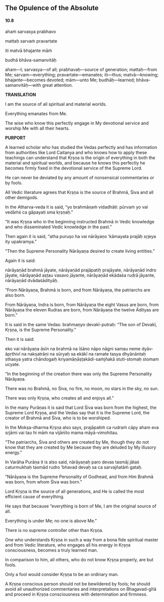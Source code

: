 <!--
.. title: Bg:service:356/595
.. slug: bg-356-service
.. date: 2019-08-15 03:55:27 UTC-04:00
.. tags: service
.. category: bhagavad-gita
.. link:
.. description: service
.. type: text
-->

## The Opulence of the Absolute

#### 10.8

ahaṁ sarvasya prabhavo

mattaḥ sarvaṁ pravartate

iti matvā bhajante māṁ

budhā bhāva-samanvitāḥ

<!-- TEASER_END -->

aham—I; sarvasya—of all; prabhavaḥ—source of generation; mattaḥ—from Me; sarvam—everything; pravartate—emanates; iti—thus; matvā—knowing; bhajante—becomes devoted; mām—unto Me; budhāḥ—learned; bhāva-samanvitāḥ—with great attention.

**TRANSLATION**

I am the source of all spiritual and material worlds.

Everything emanates from Me.

The wise who know this perfectly engage in My devotional service and worship Me with all their hearts.

**PURPORT**

A learned scholar who has studied the Vedas perfectly and has information from authorities like Lord Caitanya and who knows how to apply these teachings can understand that Kṛṣṇa is the origin of everything in both the material and spiritual worlds, and because he knows this perfectly he becomes firmly fixed in the devotional service of the Supreme Lord.

He can never be deviated by any amount of nonsensical commentaries or by fools.

All Vedic literature agrees that Kṛṣṇa is the source of Brahmā, Śiva and all other demigods.

In the Atharva-veda it is said, “yo brahmāṇaṁ vidadhāti: pūrvaṁ yo vai vedāṁś ca gāpayati sma kṛṣṇaḥ.”

“It was Kṛṣṇa who in the beginning instructed Brahmā in Vedic knowledge and who disseminated Vedic knowledge in the past.”

Then again it is said, “atha puruṣo ha vai nārāyaṇo ’kāmayata prajāḥ sṛjeya ity upakramya.”

“Then the Supreme Personality Nārāyaṇa desired to create living entities.”

Again it is said:

nārāyaṇād brahmā jāyate, nārāyaṇād prajāpatiḥ prajāyate, nārāyaṇād indro jāyate, nārāyaṇād aṣṭau vasavo jāyante, nārāyaṇād ekādaśa rudrā jāyante, nārāyaṇād dvādaśādityāḥ.

“From Nārāyaṇa, Brahmā is born, and from Nārāyaṇa, the patriarchs are also born.

From Nārāyaṇa, Indra is born, from Nārāyaṇa the eight Vasus are born, from Nārāyaṇa the eleven Rudras are born, from Nārāyaṇa the twelve Ādityas are born.”

It is said in the same Vedas: brahmaṇyo devakī-putraḥ: “The son of Devakī, Kṛṣṇa, is the Supreme Personality.”

Then it is said:

eko vai nārāyaṇa āsīn na brahmā na īśāno nāpo nāgni samau neme dyāv-āpṛthivī na nakṣatrāṇi na sūryaḥ sa ekākī na ramate tasya dhyānāntaḥ sthasya yatra chāndogaiḥ kriyamāṇāṣṭakādi-saṁjñakā stuti-stomaḥ stomam ucyate.

“In the beginning of the creation there was only the Supreme Personality Nārāyaṇa.

There was no Brahmā, no Śiva, no fire, no moon, no stars in the sky, no sun.

There was only Kṛṣṇa, who creates all and enjoys all.”

In the many Purāṇas it is said that Lord Śiva was born from the highest, the Supreme Lord Kṛṣṇa, and the Vedas say that it is the Supreme Lord, the creator of Brahmā and Śiva, who is to be worshiped.

In the Mokṣa-dharma Kṛṣṇa also says, prajāpatiṁ ca rudraṁ cāpy aham eva sṛjāmi vai tau hi māṁ na vijānīto mama māyā-vimohitau.

“The patriarchs, Śiva and others are created by Me, though they do not know that they are created by Me because they are deluded by My illusory energy.”

In Varāha Purāṇa it is also said, nārāyaṇaḥ paro devas tasmāj jātaś caturmukhaḥ tasmād rudro ’bhavad devaḥ sa ca sarvajñatāṁ gataḥ.

“Nārāyaṇa is the Supreme Personality of Godhead, and from Him Brahmā was born, from whom Śiva was born.”

Lord Kṛṣṇa is the source of all generations, and He is called the most efficient cause of everything.

He says that because “everything is born of Me, I am the original source of all.

Everything is under Me; no one is above Me.”

There is no supreme controller other than Kṛṣṇa.

One who understands Kṛṣṇa in such a way from a bona fide spiritual master and from Vedic literature, who engages all his energy in Kṛṣṇa consciousness, becomes a truly learned man.

In comparison to him, all others, who do not know Kṛṣṇa properly, are but fools.

Only a fool would consider Kṛṣṇa to be an ordinary man.

A Kṛṣṇa conscious person should not be bewildered by fools; he should avoid all unauthorized commentaries and interpretations on Bhagavad-gītā and proceed in Kṛṣṇa consciousness with determination and firmness.

